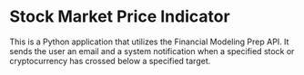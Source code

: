 # Stock Market Price Indicator

This is a Python application that utilizes the Financial Modeling Prep API. It sends the user an email and a system notification when a specified stock or cryptocurrency has crossed below a specified target. 


